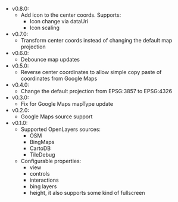 * v0.8.0:
  * Add icon to the center coords. Supports:
    * Icon change via dataUri
    * Icon scaling
* v0.7.0:
  * Transform center coords instead of changing the default map projection
* v0.6.0:
  * Debounce map updates
* v0.5.0:
  * Reverse center coordinates to allow simple copy paste of coordinates from Google Maps
* v0.4.0:
  * Change the default projection from EPSG:3857 to EPSG:4326
* v0.3.0:
  * Fix for Google Maps mapType update
* v0.2.0:
  * Google Maps source support
* v0.1.0:
  * Supported OpenLayers sources:
    * OSM
    * BingMaps
    * CartoDB
    * TileDebug
  * Configurable properties:
    * view
    * controls
    * interactions
    * bing layers
    * height, it also supports some kind of fullscreen
